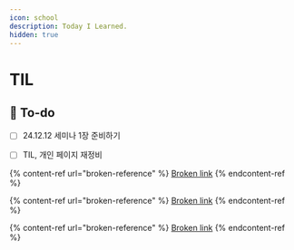 ```yaml
---
icon: school
description: Today I Learned.
hidden: true
---
```


# TIL

## :pencil: To-do

* [ ] 24.12.12 세미나 1장 준비하기
* [ ] TIL, 개인 페이지 재정비



{% content-ref url="broken-reference" %}
[Broken link](broken-reference)
{% endcontent-ref %}

{% content-ref url="broken-reference" %}
[Broken link](broken-reference)
{% endcontent-ref %}

{% content-ref url="broken-reference" %}
[Broken link](broken-reference)
{% endcontent-ref %}



